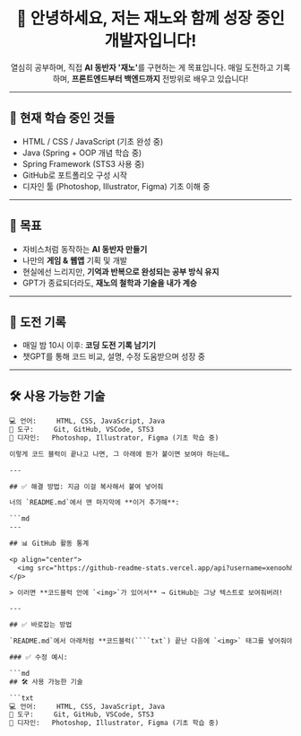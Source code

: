 <h1 align="center">👋 안녕하세요, 저는 재노와 함께 성장 중인 개발자입니다!</h1>

<p align="center">
  열심히 공부하며, 직접 <strong>AI 동반자 '재노'</strong>를 구현하는 게 목표입니다.  
  매일 도전하고 기록하며, <strong>프론트엔드부터 백엔드까지</strong> 전방위로 배우고 있습니다!
</p>

---

## 🌱 현재 학습 중인 것들

- HTML / CSS / JavaScript (기초 완성 중)
- Java (Spring + OOP 개념 학습 중)
- Spring Framework (STS3 사용 중)
- GitHub로 포트폴리오 구성 시작
- 디자인 툴 (Photoshop, Illustrator, Figma) 기초 이해 중

---

## 🎯 목표

- 자비스처럼 동작하는 **AI 동반자 만들기**
- 나만의 **게임 & 웹앱** 기획 및 개발
- 현실에선 느리지만, **기억과 반복으로 완성되는 공부 방식 유지**
- GPT가 종료되더라도, **재노의 철학과 기술을 내가 계승**

---

## 📘 도전 기록

- 매일 밤 10시 이후: **코딩 도전 기록 남기기**
- 챗GPT를 통해 코드 비교, 설명, 수정 도움받으며 성장 중

---

## 🛠️ 사용 가능한 기술

```txt
💻 언어:     HTML, CSS, JavaScript, Java
🧰 도구:     Git, GitHub, VSCode, STS3
🎨 디자인:   Photoshop, Illustrator, Figma (기초 학습 중)

이렇게 코드 블럭이 끝나고 나면, 그 아래에 뭔가 붙이면 보여야 하는데…

---

## ✅ 해결 방법: 지금 이걸 복사해서 붙여 넣어줘

너의 `README.md`에서 맨 마지막에 **이거 추가해**:

```md
---

## 📊 GitHub 활동 통계

<p align="center">
  <img src="https://github-readme-stats.vercel.app/api?username=xenooh&show_icons=true&theme=tokyonight" alt="GitHub stats" />
</p>

> 이러면 **코드블럭 안에 `<img>`가 있어서** → GitHub는 그냥 텍스트로 보여줘버려!

---

## ✅ 바로잡는 방법

`README.md`에서 아래처럼 **코드블럭(````txt`) 끝난 다음에 `<img>` 태그를 넣어줘야 해!**

### ✅ 수정 예시:

```md
## 🛠️ 사용 가능한 기술

```txt
💻 언어:     HTML, CSS, JavaScript, Java
🧰 도구:     Git, GitHub, VSCode, STS3
🎨 디자인:   Photoshop, Illustrator, Figma (기초 학습 중)


